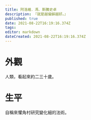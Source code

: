 ```yaml
---
title: 阿洛維．馮．斯騰史卓
description: 『就是越偏僻越好。』
published: true
date: 2021-08-22T16:19:16.374Z
tags: 
editor: markdown
dateCreated: 2021-08-22T16:19:16.374Z
---
```


# 外觀
人類，看起來約二三十歲。

# 生平
自稱來懼角村研究變化細的法術。